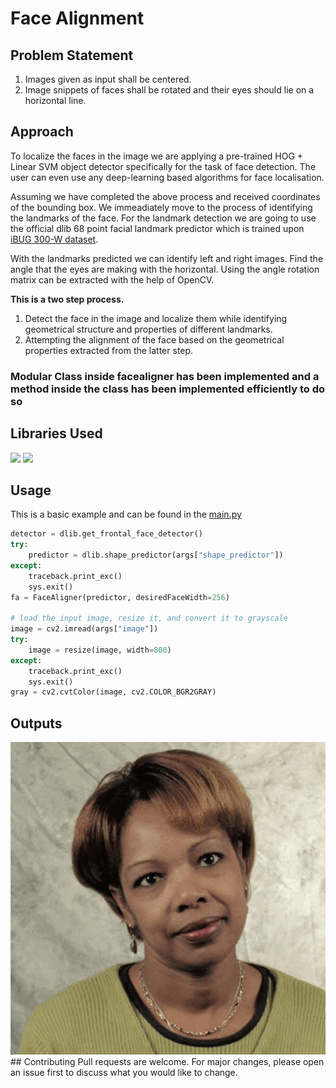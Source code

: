 # Face Alignment

## Problem Statement

1. Images given as input shall be centered.
2. Image snippets of faces shall be rotated and their eyes should lie on a horizontal line.
   
## Approach

To localize the faces in the image we are applying a pre-trained HOG + Linear SVM object detector specifically for the task of face detection. The user can even use any deep-learning based algorithms for face localisation.

Assuming we have completed the above process and received coordinates of the bounding box. We immeadiately move to the process of identifying the landmarks of the face. For the landmark detection we are going to use the official dlib 68 point facial landmark predictor which is trained upon [iBUG 300-W dataset](https://ibug.doc.ic.ac.uk/resources/facial-point-annotations/).

With the landmarks predicted we can identify left and right images. Find the angle that the eyes are making with the horizontal. Using the angle rotation matrix can be extracted with the help of OpenCV.


**This is a two step process.**
1. Detect the face in the image and localize them while identifying geometrical structure and properties of different landmarks.
2. Attempting the alignment of the face based on the geometrical properties extracted from the latter step.

### Modular Class inside facealigner has been implemented and a method inside the class has been implemented efficiently to do so
   
## Libraries Used
<img src="https://img.shields.io/badge/OpenCV-27338e?style=for-the-badge&logo=OpenCV&logoColor=white"></img>
<img src="https://img.shields.io/badge/Numpy-777BB4?style=for-the-badge&logo=numpy&logoColor=white"></img>


## Usage 
This is a basic example and can be found in the [main.py](main.py)

```python
detector = dlib.get_frontal_face_detector()
try:
	predictor = dlib.shape_predictor(args["shape_predictor"])
except:
	traceback.print_exc()
	sys.exit()
fa = FaceAligner(predictor, desiredFaceWidth=256)

# load the input image, resize it, and convert it to grayscale
image = cv2.imread(args["image"])
try:
	image = resize(image, width=800)
except:
	traceback.print_exc()
	sys.exit()
gray = cv2.cvtColor(image, cv2.COLOR_BGR2GRAY)
```


## Outputs
<img src="./outputs/output.gif">
## Contributing
Pull requests are welcome. For major changes, please open an issue first to discuss what you would like to change.
